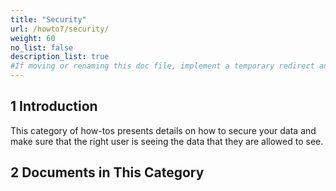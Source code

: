 ```yaml
---
title: "Security"
url: /howto7/security/
weight: 60
no_list: false
description_list: true 
#If moving or renaming this doc file, implement a temporary redirect and let the respective team know they should update the URL in the product. See Mapping to Products for more details.
---
```


## 1 Introduction

This category of how-tos presents details on how to secure your data and make sure that the right user is seeing the data that they are allowed to see.

## 2 Documents in This Category
